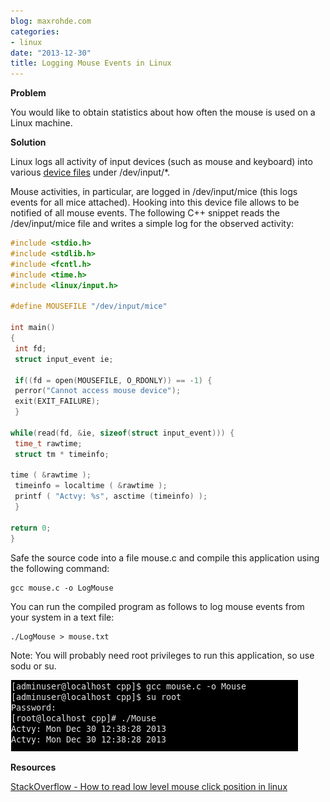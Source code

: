 ```yaml
---
blog: maxrohde.com
categories:
- linux
date: "2013-12-30"
title: Logging Mouse Events in Linux
---
```


**Problem**

You would like to obtain statistics about how often the mouse is used on a Linux machine.

**Solution**

Linux logs all activity of input devices (such as mouse and keyboard) into various [device files](http://en.wikipedia.org/wiki/Device_file) under /dev/input/\*.

Mouse activities, in particular, are logged in /dev/input/mice (this logs events for all mice attached). Hooking into this device file allows to be notified of all mouse events. The following C++ snippet reads the /dev/input/mice file and writes a simple log for the observed activity:

```cpp
#include <stdio.h>
#include <stdlib.h>
#include <fcntl.h>
#include <time.h>
#include <linux/input.h>

#define MOUSEFILE "/dev/input/mice"

int main()
{
 int fd;
 struct input_event ie;

 if((fd = open(MOUSEFILE, O_RDONLY)) == -1) {
 perror("Cannot access mouse device");
 exit(EXIT_FAILURE);
 }

while(read(fd, &ie, sizeof(struct input_event))) {
 time_t rawtime;
 struct tm * timeinfo;

time ( &rawtime );
 timeinfo = localtime ( &rawtime );
 printf ( "Actvy: %s", asctime (timeinfo) );
 }

return 0;
}
```

Safe the source code into a file mouse.c and compile this application using the following command:

```
gcc mouse.c -o LogMouse
```

You can run the compiled program as follows to log mouse events from your system in a text file:

```
./LogMouse > mouse.txt
```

Note: You will probably need root privileges to run this application, so use sodu or su.

[![mouse](images/mouse.png)](http://nexnet.files.wordpress.com/2013/12/mouse.png)

**Resources**

[StackOverflow - How to read low level mouse click position in linux](http://stackoverflow.com/questions/11519759/how-to-read-low-level-mouse-click-position-in-linux)
